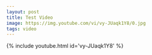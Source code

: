 ```yaml
---
layout: post
title: Test Video
image: https://img.youtube.com/vi/vy-JUaqk1Y8/0.jpg
tags: video
---
```

{% include youtube.html id='vy-JUaqk1Y8' %}


